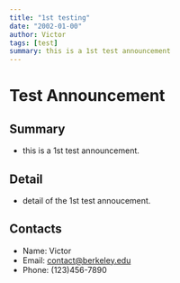 ```yaml
---
title: "1st testing"
date: "2002-01-00"
author: Victor
tags: [test]
summary: this is a 1st test announcement 
---
```


# Test Announcement

## Summary

- this is a 1st test announcement.

## Detail

- detail of the 1st test annoucement.

## Contacts

- Name: Victor
- Email: contact@berkeley.edu
- Phone: (123)456-7890

